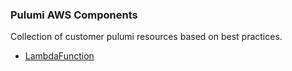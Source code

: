 ### Pulumi AWS Components

Collection of customer pulumi resources based on best practices.

- [LambdaFunction](src/LambdaFunction.ts)
